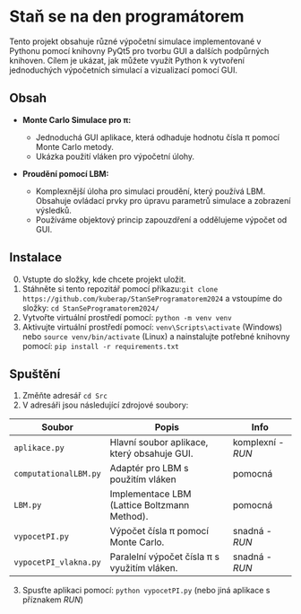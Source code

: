 # Staň se na den programátorem


Tento projekt obsahuje různé výpočetní simulace implementované v Pythonu pomocí knihovny PyQt5 pro tvorbu GUI a dalších podpůrných knihoven. 
Cílem je ukázat, jak můžete využít Python k vytvoření jednoduchých výpočetních simulací a vizualizací pomocí GUI.

## Obsah

- **Monte Carlo Simulace pro π:** 
  - Jednoduchá GUI aplikace, která odhaduje hodnotu čísla π pomocí Monte Carlo metody.
  - Ukázka použití vláken pro výpočetní úlohy.
  
- **Proudění pomocí LBM:**
  - Komplexnější úloha pro simulaci proudění, který používá LBM. Obsahuje ovládací prvky pro úpravu parametrů simulace a zobrazení výsledků.
  - Používáme objektový princip zapouzdření a oddělujeme výpočet od GUI.

## Instalace
0. Vstupte do složky, kde chcete projekt uložit.
1. Stáhněte si tento repozitář pomocí příkazu:`git clone https://github.com/kuberap/StanSeProgramatorem2024`
a vstoupíme do složky: `cd StanSeProgramatorem2024/`
2. Vytvořte virtuální prostředí pomocí: `python -m venv venv`
3. Aktivujte virtuální prostředí pomocí: `venv\Scripts\activate` (Windows) nebo `source venv/bin/activate` (Linux)
a nainstalujte potřebné knihovny pomocí: `pip install -r requirements.txt`
## Spuštění
1. Změňte adresář `cd Src`
2. V adresáři jsou následující zdrojové soubory:

| **Soubor**               | **Popis**                                         | **Info**         |
|--------------------------|--------------------------------------------------|--------------------|
| `aplikace.py`            | Hlavní soubor aplikace, který obsahuje GUI.      | komplexní - *RUN*    |
| `computationalLBM.py`    | Adaptér pro LBM s použitím vláken   | pomocná            |
| `LBM.py`                 | Implementace LBM (Lattice Boltzmann Method).     | pomocná          |
| `vypocetPI.py`           | Výpočet čísla π pomocí Monte Carlo.              | snadná - *RUN*           |
| `vypocetPI_vlakna.py`    | Paralelní výpočet čísla π s využitím vláken.     | snadná - *RUN*           |

3. Spusťte aplikaci pomocí: `python vypocetPI.py` (nebo jiná aplikace s příznakem *RUN*)


